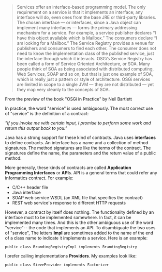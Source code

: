 
>Services offer an interface-based programming model. The only requirement on a service is that it implements an interface; any interface will do, even ones from the base JRE or third-party libraries. The chosen interface — or interfaces, since a Java object can implement many interfaces — forms the primary addressing mechanism for a service. For example, a service publisher declares “I have this object available which is Mailbox.” The consumers declare “I am looking for a Mailbox.” The Service Registry provides a venue for publishers and consumers to find each other. The consumer does not need to know the implementation class of the published service, just the interface through which it interacts. OSGi’s Service Registry has been called a form of Service Oriented Architecture, or SOA. Many people think of SOA as being associated with distributed computing, Web Services, SOAP and so on, but that is just one example of SOA, which is really just a pattern or style of architecture. OSGi services are limited in scope to a single JVM — they are not distributed — yet they map very cleanly to the concepts of SOA.

From the preview of the book "OSGi in Practice" by Neil Bartlett

In practice, the word "service" is used ambiguously. The most correct use of "service" is the 
definition of a contract:

*"If you invoke me with certain input, I promise to perform some work and return this output 
back to you."*

Java has a strong support for these kind of contracts. Java uses **interfaces** to define contracts.
An interface has a name and a collection of method signatures. The method signatures are like
the terms of the contract. The signatures define the name, the parameters and the return value of
a public method.

More generally, these kinds of contracts are called **Application Programming Interfaces** or 
**API**s. API is a general terms that could refer any informatics contract. For example:
* C/C++ header file
* Java interface 
* SOAP web service WSDL (an XML file that specifies the contract)
* REST web service's response to different HTTP requests

However, a contract by itself does nothing. The functionality defined by an interface must to be 
implemented somewhere. In fact, it can be implemented many times. And this is the other ambiguous
use of the word "service"-- the code that implements an API. To disambiguate the two uses
of "service", The letters **Impl** are sometimes added to the name of the end of a class name
to indicate it implements a service. Here is an example:

`public class BrandingRegistryImpl implements BrandingRegistry`


I prefer calling implementations **Providers**. My examples look like:

`public class SieveProvider implements Factorizer`

